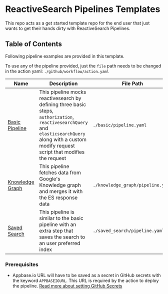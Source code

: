 # ReactiveSearch Pipelines Templates

This repo acts as a get started template repo for the end user that just wants to get their hands dirty with ReactiveSearch Pipelines.

## Table of Contents

Following pipeline examples are provided in this template.

To use any of the pipeline provided, just the `file` path needs to be changed in the action yaml: `./github/workflow/action.yaml`

| Name                                                                                           | Description                                                                                                                                                                                           | File Path                         |
| ---------------------------------------------------------------------------------------------- | ----------------------------------------------------------------------------------------------------------------------------------------------------------------------------------------------------- | --------------------------------- |
| [Basic Pipeline](https://github.com/appbaseio/pipelines-template/tree/master/basic)            | This pipeline mocks reactivesearch by defining three basic steps, `authorization`, `reactivesearchQuery` and `elasticsearchQuery` along with a custom modify request script that modifies the request | `./basic/pipeline.yaml`           |
| [Knowledge Graph](https://github.com/appbaseio/pipelines-template/tree/master/knowledge_graph) | This pipeline fetches data from Google's Knowledge graph and merges it with the ES response data                                                                                                      | `./knowledge_graph/pipeline.yaml` |
| [Saved Search](https://github.com/appbaseio/pipelines-template/tree/master/saved_search)       | This pipeline is similar to the basic pipeline with an extra step that saves the search to an user preferred index                                                                                    | `./saved_search/pipeline.yaml`    |

### Prerequisites

- Appbase.io URL will have to be saved as a secret in GitHub secrets with the keyword `APPBASEIOURL`. This URL is required by the action to deploy the pipeline. [Read more about setting GitHub Secrets](https://docs.github.com/en/actions/security-guides/encrypted-secrets)
